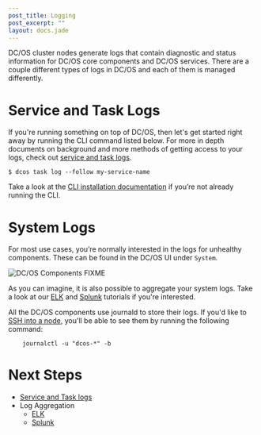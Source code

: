 ```yaml
---
post_title: Logging
post_excerpt: ""
layout: docs.jade
---
```

DC/OS cluster nodes generate logs that contain diagnostic and status information for DC/OS core components and DC/OS services. There are a couple different types of logs in DC/OS and each of them is managed differently.

# Service and Task Logs

If you're running something on top of DC/OS, then let's get started right away by running the CLI command listed below. For more in depth documents on background and more methods of getting access to your logs, check out [service and task logs][1].

```
$ dcos task log --follow my-service-name
```

Take a look at the [CLI installation documentation][2] if you’re not already running the CLI.

# System Logs

For most use cases, you’re normally interested in the logs for unhealthy components. These can be found in the DC/OS UI under `System`.

![DC/OS Components](assets/components.png "DC/OS Components") FIXME

As you can imagine, it is also possible to aggregate your system logs. Take a look at our [ELK][3] and [Splunk][4] tutorials if you're interested.

All the DC/OS components use journald to store their logs. If you'd like to [SSH into a node][5], you'll be able to see them by running the following command:

        journalctl -u "dcos-*" -b

# Next Steps

- [Service and Task logs][1]
- Log Aggregation
    - [ELK][3]
    - [Splunk][4]

[1]: service-logs/
[2]: /docs/1.7/usage/cli/install/
[3]: elk/
[4]: splunk/
[5]: ../sshcluster/
